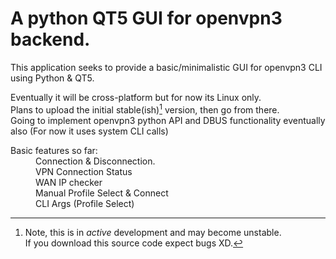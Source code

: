 # A python QT5 GUI for openvpn3 backend.

This application seeks to provide a basic/minimalistic GUI for openvpn3 CLI using Python & QT5.

Eventually it will be cross-platform but for now its Linux only.<br />
Plans to upload the initial stable(ish)[^1] version, then go from there.<br />
Going to implement openvpn3 python API and DBUS functionality eventually also (For now it uses system CLI calls)


<dl>
  <dt>Basic features so far:</dt>
  <dd>Connection & Disconnection.</dd>
  <dd>VPN Connection Status</dd>
  <dd>WAN IP checker</dd>
  <dd>Manual Profile Select & Connect</dd>
  <dd>CLI Args (Profile Select)</dd>
</dl>

[^1]: Note, this is in *active* development and may become unstable. <br />
If you download this source code expect bugs XD.
